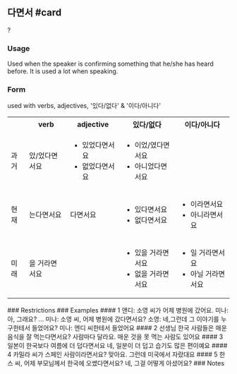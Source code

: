 ## 다면서 #card
?
### Usage
Used when the speaker is confirming something that he/she has heard before. It is used a lot when speaking.
### Form
used with verbs, adjectives, '있다/없다' & '이다/아니다'
<table>
	<tr>
		<th></th>
		<th>verb</th>
		<th>adjective</th>
		<th>있다/없다</th>
		<th>이다/아니다</th>
	</tr>
	<tr>
		<td>과거</td>
		<td>았/었다면서요</td>
		<td>
			<ul>
				<li>있었다면서요</li>
				<li>없었다면서요</li>
			</ul>
		</td>
		<td>
			<ul>
				<li>이었/였다면서요</li>
				<li>아니었다면서요</li>
			</ul>
		</td>
	</tr>
	<tr>
		<td>현재</td>
		<td>는다면서요</td>
		<td>다면서요</td>
		<td>
			<ul>
				<li>있다면서요</li>
				<li>없다면서요</li>
			</ul>
		</td>
		<td>
			<ul>
				<li>이라면서요</li>
				<li>아니라면서요</li>
			</ul>
		</td>
	</tr>
	<tr>
		<td>미래</td>
		<td>을 거라면서요</td>
		<td></td>
		<td>
			<ul>
				<li>있을 거라면서요</li>
				<li>없을 거라면서요</li>
			</ul>
		</td>
		<td>
			<ul>
				<li>일 거라면서요</li>
				<li>아닐 거라면서요</li>
			</ul>
		</td>
	</tr>
</table>
### Restrictions
### Examples
#### 1
앤디: 소영 씨가 어제 병원에 갔어요.
미나: 아, 그래요?
...
미나: 소영 씨, 어제 병원에 갔다면서요?
소영: 네,그런데 그 이야기를 누구한테서 들었어요?
미나: 엔디 씨한테서 들었어요
#### 2
선생님 한국 사람들은 매운 음식을 잘 먹는다면서요?
	사람마다 달라요. 매운 것을 못 먹는 사람도 있어요
#### 3
일본이 한국보다 여름에 더 덥다면서요
	네, 일분이 더 덥고 습기도 많은 편이예요
#### 4
카밀라 씨가 스페인 사람이라면서요?
	맞아요. 그런데 미국에서 자랐대요
#### 5
한스 씨, 어제 부모님께서 한국에 오쎴다면서요?
	네, 그걸 어떻게 아셨어요?
### Notes
<!--SR:!2024-12-01,6,210-->
